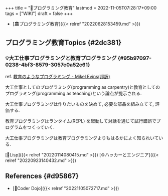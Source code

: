 +++
title = "📝プログラミング教育"
lastmod = 2022-11-05T07:28:17+09:00
tags = ["WIKI"]
draft = false
+++

-   [🏛プログラミング教育]({{< relref "20220628153459.md" >}})


## プログラミング教育Topics {#2dc381}


### 💡大工仕事プログラミングと教育プログラミング {#95b97097-0238-4bf3-8579-3057c0a52c61}

ref. [教育のようなプログラミング - Mikel Evins(邦訳)](https://zenn.dev/nfunato/articles/jp-programming-as-teaching)

大工仕事としてのプログラミング(programming as carpentry)と教育としてのプログラミング(programming as teaching)という論点が提示される.

大工仕事プログラミングは作りたいものを決めて, 必要な部品を組み立てて, 評価する.

教育プログラミングはランタイム(REPL) を起動して対話を通じて試行錯誤でプログラムをつくっていく.

大工仕事プログラミングは教育プログラミングよりもはるかによく知られいている.

[🔖Lisp]({{< relref "20220114080415.md" >}}) [⚙ハッカーとエンジニア]({{< relref "20220923140432.md" >}})


## References {#d95867}

-   [📝Coder Dojo]({{< relref "20221105072717.md" >}})

